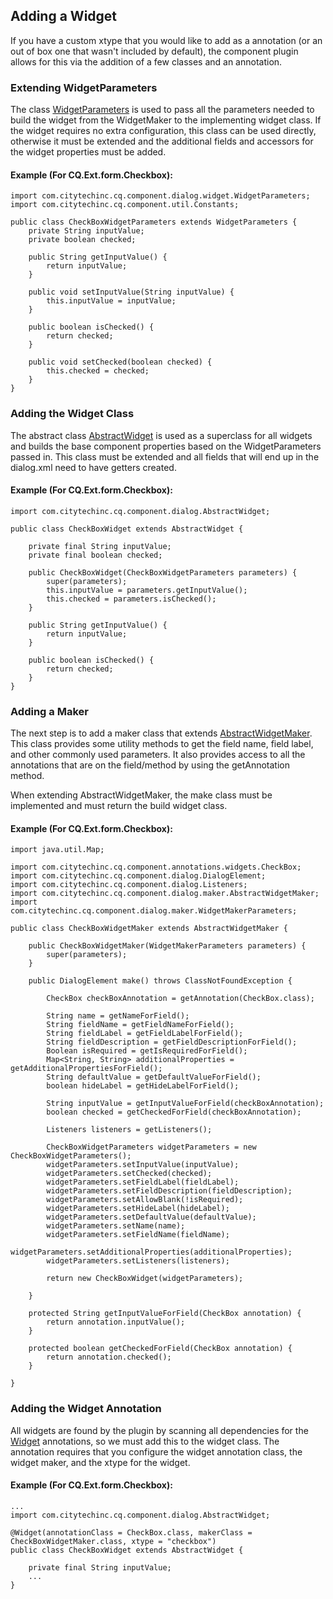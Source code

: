 ## Adding a Widget
If you have a custom xtype that you would like to add as a annotation (or an out of box one that wasn't included by default), the component
plugin allows for this via the addition of a few classes and an annotation. 

### Extending WidgetParameters
The class [WidgetParameters](apidocs/com/citytechinc/cq/component/dialog/widget/WidgetParameters.html) is used to pass all the parameters needed to build the widget
from the WidgetMaker to the implementing widget class.  If the widget requires no extra configuration, this class can be used directly, otherwise it must be
extended and the additional fields and accessors for the widget properties must be added.

#### Example (For CQ.Ext.form.Checkbox):

	import com.citytechinc.cq.component.dialog.widget.WidgetParameters;
	import com.citytechinc.cq.component.util.Constants;
	
	public class CheckBoxWidgetParameters extends WidgetParameters {
		private String inputValue;
		private boolean checked;
	
		public String getInputValue() {
			return inputValue;
		}
	
		public void setInputValue(String inputValue) {
			this.inputValue = inputValue;
		}
	
		public boolean isChecked() {
			return checked;
		}
	
		public void setChecked(boolean checked) {
			this.checked = checked;
		}
	}
	
### Adding the Widget Class
The abstract class [AbstractWidget](apidocs/com/citytechinc/cq/component/dialog/AbstractWidget.html) is used as a superclass for all widgets and builds the
base component properties based on the WidgetParameters passed in.  This class must be extended and all fields that will end up in the dialog.xml need to have
getters created.

#### Example (For CQ.Ext.form.Checkbox):

	import com.citytechinc.cq.component.dialog.AbstractWidget;
	
	public class CheckBoxWidget extends AbstractWidget {
	
		private final String inputValue;
		private final boolean checked;
	
		public CheckBoxWidget(CheckBoxWidgetParameters parameters) {
			super(parameters);
			this.inputValue = parameters.getInputValue();
			this.checked = parameters.isChecked();
		}
	
		public String getInputValue() {
			return inputValue;
		}
	
		public boolean isChecked() {
			return checked;
		}
	}
	
### Adding a Maker
The next step is to add a maker class that extends [AbstractWidgetMaker](apidocs/com/citytechinc/cq/component/dialog/maker/AbstractWidgetMaker.html).
This class provides some utility methods to get the field name, field label, and other commonly used parameters.  It also provides access to all the annotations
that are on the field/method by using the getAnnotation method.

When extending AbstractWidgetMaker, the make class must be implemented and must return the build widget class.

#### Example (For CQ.Ext.form.Checkbox):

	import java.util.Map;
	
	import com.citytechinc.cq.component.annotations.widgets.CheckBox;
	import com.citytechinc.cq.component.dialog.DialogElement;
	import com.citytechinc.cq.component.dialog.Listeners;
	import com.citytechinc.cq.component.dialog.maker.AbstractWidgetMaker;
	import com.citytechinc.cq.component.dialog.maker.WidgetMakerParameters;
	
	public class CheckBoxWidgetMaker extends AbstractWidgetMaker {
	
		public CheckBoxWidgetMaker(WidgetMakerParameters parameters) {
			super(parameters);
		}
	
		public DialogElement make() throws ClassNotFoundException {
	
			CheckBox checkBoxAnnotation = getAnnotation(CheckBox.class);
	
			String name = getNameForField();
			String fieldName = getFieldNameForField();
			String fieldLabel = getFieldLabelForField();
			String fieldDescription = getFieldDescriptionForField();
			Boolean isRequired = getIsRequiredForField();
			Map<String, String> additionalProperties = getAdditionalPropertiesForField();
			String defaultValue = getDefaultValueForField();
			boolean hideLabel = getHideLabelForField();
	
			String inputValue = getInputValueForField(checkBoxAnnotation);
			boolean checked = getCheckedForField(checkBoxAnnotation);
	
			Listeners listeners = getListeners();
	
			CheckBoxWidgetParameters widgetParameters = new CheckBoxWidgetParameters();
			widgetParameters.setInputValue(inputValue);
			widgetParameters.setChecked(checked);
			widgetParameters.setFieldLabel(fieldLabel);
			widgetParameters.setFieldDescription(fieldDescription);
			widgetParameters.setAllowBlank(!isRequired);
			widgetParameters.setHideLabel(hideLabel);
			widgetParameters.setDefaultValue(defaultValue);
			widgetParameters.setName(name);
			widgetParameters.setFieldName(fieldName);
			widgetParameters.setAdditionalProperties(additionalProperties);
			widgetParameters.setListeners(listeners);
	
			return new CheckBoxWidget(widgetParameters);
	
		}
	
		protected String getInputValueForField(CheckBox annotation) {
			return annotation.inputValue();
		}
	
		protected boolean getCheckedForField(CheckBox annotation) {
			return annotation.checked();
		}
	
	}
	
### Adding the Widget Annotation
All widgets are found by the plugin by scanning all dependencies for the [Widget](apidocs/com/citytechinc/cq/component/annotations/config/Widget.html) annotations, so we must add this to the widget class.  The annotation requires that you 
configure the widget annotation class, the widget maker, and the xtype for the widget.

#### Example (For CQ.Ext.form.Checkbox):
	...
	import com.citytechinc.cq.component.dialog.AbstractWidget;
	
	@Widget(annotationClass = CheckBox.class, makerClass = CheckBoxWidgetMaker.class, xtype = "checkbox")
	public class CheckBoxWidget extends AbstractWidget {
	
		private final String inputValue;
		...
	}